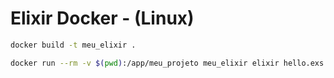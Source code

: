 # Elixir Docker - (Linux)

```bash
docker build -t meu_elixir .
```

```bash
docker run --rm -v $(pwd):/app/meu_projeto meu_elixir elixir hello.exs
```
